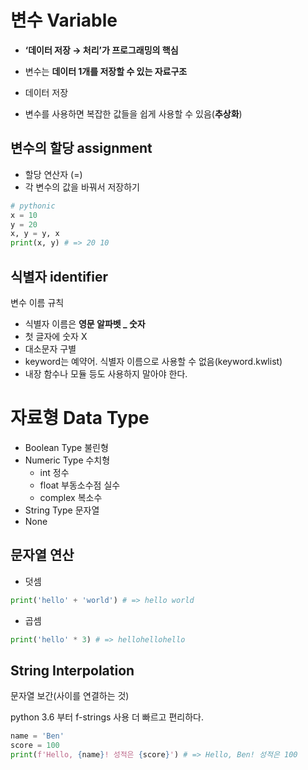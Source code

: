 # 변수 Variable

- **‘데이터 저장 → 처리’가 프로그래밍의 핵심**

- 변수는 **데이터 1개를 저장할 수 있는 자료구조**
- 데이터 저장
- 변수를 사용하면 복잡한 값들을 쉽게 사용할 수 있음(**추상화**)

## 변수의 할당 assignment

- 할당 연산자 (=)
- 각 변수의 값을 바꿔서 저장하기

```python
# pythonic
x = 10
y = 20
x, y = y, x
print(x, y) # => 20 10
```

## 식별자 identifier
변수 이름 규칙

- 식별자 이름은 **영문 알파벳 _ 숫자**
- 첫 글자에 숫자 X
- 대소문자 구별
- keyword는 예약어. 식별자 이름으로 사용할 수 없음(keyword.kwlist)
- 내장 함수나 모듈 등도 사용하지 말아야 한다.

# 자료형 Data Type

- Boolean Type 불린형
- Numeric Type 수치형
    - int 정수
    - float 부동소수점 실수
    - complex 복소수
- String Type 문자열
- None

## 문자열 연산
- 덧셈

```python
print('hello' + 'world') # => hello world
```

- 곱셈

```python
print('hello' * 3) # => hellohellohello
```

## String Interpolation
문자열 보간(사이를 연결하는 것)

python 3.6 부터 f-strings 사용
더 빠르고 편리하다.
```python
name = 'Ben'
score = 100
print(f'Hello, {name}! 성적은 {score}') # => Hello, Ben! 성적은 100
```
